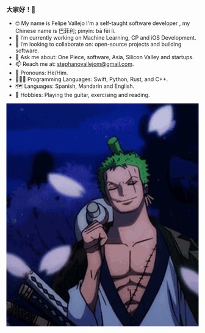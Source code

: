 ### 大家好！👋

- 🤓 My name is Felipe Vallejo I'm a self-taught software developer , my Chinese name is 巴菲利; pinyin: bā fēi lì.
- 🔭 I’m currently working on Machine Learning, CP and iOS Development.
- 🧠 I’m looking to collaborate on: open-source projects and building software.
- 💬 Ask me about: One Piece, software, Asia, Silicon Valley and startups.
- 📫 Reach me at: stephanovallejom@gmail.com.
- 🤖 Pronouns: He/Him.
- 👨🏻‍💻 Programming Languages: Swift, Python, Rust, and C++.
- 🗺 Languages: Spanish, Mandarin and English.
- 🎸 Hobbies: Playing the guitar, exercising and reading.


![zoro](zoro.gif)
